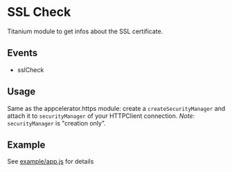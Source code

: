 # SSL Check

Titanium module to get infos about the SSL certificate.

## Events

* sslCheck

## Usage

Same as the appcelerator.https module: create a `createSecurityManager` and attach it to `securityManager` of your HTTPClient connection.
_Note:_ `securityManager` is "creation only".

## Example

See <a href="./example/app.js">example/app.js</a> for details
